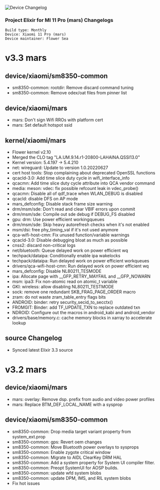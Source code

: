 ![Device Changelog](https://i.imgur.com/C0Wcdr5.png)

### Project Elixir for MI 11 Pro (mars) Changelogs

```
Build type: Monthly
Device: Xiaomi 11 Pro (mars)
Device maintainer: Flower Sea
```

# v3.3 mars
## device/xiaomi/sm8350-common
* sm8350-common: rootdir: Remove discard command tuning
* sm8350-common: Remove odex/oat files from pinner list

## device/xiaomi/mars
* mars: Don't sign Wifi RROs with platform cert 
* mars: Set default hotspot ssid

## kernel/xiaomi/mars
* Flower kernel v2.10
* Merged the CLO tag "LA.UM.9.14.r1-20800-LAHAINA.QSSI13.0"
* Kernel version: 5.4.197 -> 5.4.210
* net: wireguard: Update to version 1.0.20220627
* cert host tools: Stop complaining about deprecated OpenSSL functions 
* qcacld-3.0: Add time slice duty cycle in wifi_interface_info 
* qcacmn: Add time slice duty cycle attribute into QCA vendor command 
* media: meson: vdec: fix possible refcount leak in vdec_probe() 
* qcacmn: Disable all of qdf_trace when WLAN_DEBUG is disabled 
* qcacld: disable DFS on AP mode
* mars_defconfig: Disable stack frame size warning
* drm/msm/sde: Don't read and clear VBIF errors upon commit 
* drm/msm/sde: Compile out sde debug if DEBUG_FS disabled 
* gpu: drm: Use power efficient workingqueues 
* drm/msm/sde: Skip heavy autorefresh checks when it's not enabled 
* msm/dsi: free phy_timing_val if it's not used anymore 
* qca-wifi-host-cmn: Fix unused function/variable warnings 
* qcacld-3.0: Disable debugging bloat as much as possible 
* cnss2: discard non-critical logs 
* net/bluetooth: Queue delayed work on power efficient wq 
* techpack/dataipa: Conditionally enable ipa wakelocks 
* techpack/dataipa: Run delayed work on power efficient workqueues 
* drivers/qca-wifi-host-cmn: Run delayed work on power efficient wq 
* mars_defconfig: Disable NL80211_TESMODE
* ipa: Allocate page with __GFP_RETRY_MAYFAIL and __GFP_NOWARN 
* msm: ipa3: Fix non-atomic read on atomic_t variable 
* GKI: wireless: allow disabling NL80211_TESTMODE 
* sock: remove one redundant SKB_FRAG_PAGE_ORDER macro 
* zram: do not waste zram_table_entry flags bits 
* ANDROID: binder: retry security_secid_to_secctx()
* FROMGIT: Binder: add TF_UPDATE_TXN to replace outdated txn
* NDROID: Configure out the macros in android_kabi and android_vendor 
* drivers/base/memory.c: cache memory blocks in xarray to accelerate lookup

## source Changelog
* Synced latest Elixir 3.3 source

# v3.2 mars

## device/xiaomi/mars
* mars: overlay: Remove dsp. prefix from audio and video power profiles
* mars: Replace BTM_DEF_LOCAL_NAME with a sysprop

## device/xiaomi/sm8350-common
* sm8350-common: Drop media target variant property from system_ext.prop
* sm8350-common: gps: Revert oem changes 
* sm8350-common: Move Bluetooth power overlays to sysprops 
* sm8350-common: Enable zygote critical window 
* sm8350-common: Migrate to AIDL ClearKey DRM HAL 
* sm8350-common: Add a system property for System UI compiler filter. 
* sm8350-common: Preopt SystemUI for AOSP builds.
* sm8350-common: update wfd system blobs 
* sm8350-common: update DPM, IMS, and RIL system blobs
* Fix hot issues